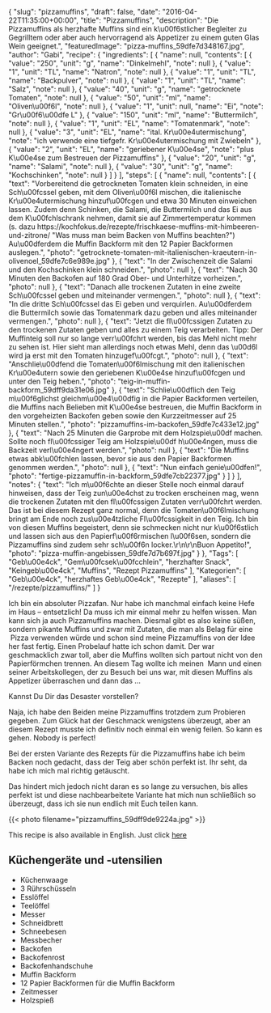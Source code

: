 {
    "slug": "pizzamuffins",
    "draft": false,
    "date": "2016-04-22T11:35:00+00:00",
    "title": "Pizzamuffins",
    "description": "Die Pizzamuffins als herzhafte Muffins sind ein k\u00f6stlicher Begleiter zu Gegrilltem oder aber auch hervorragend als Appetizer zu einem guten Glas Wein geeignet.",
    "featuredImage": "pizza-muffins_59dfe7d348167.jpg",
    "author": "Gabi",
    "recipe": {
        "ingredients": [
            {
                "name": null,
                "contents": [
                    {
                        "value": "250",
                        "unit": "g",
                        "name": "Dinkelmehl",
                        "note": null
                    },
                    {
                        "value": "1",
                        "unit": "TL",
                        "name": "Natron",
                        "note": null
                    },
                    {
                        "value": "1",
                        "unit": "TL",
                        "name": "Backpulver",
                        "note": null
                    },
                    {
                        "value": "1",
                        "unit": "TL",
                        "name": "Salz",
                        "note": null
                    },
                    {
                        "value": "40",
                        "unit": "g",
                        "name": "getrocknete Tomaten",
                        "note": null
                    },
                    {
                        "value": "50",
                        "unit": "ml",
                        "name": "Oliven\u00f6l",
                        "note": null
                    },
                    {
                        "value": "1",
                        "unit": null,
                        "name": "Ei",
                        "note": "Gr\u00f6\u00dfe L"
                    },
                    {
                        "value": "150",
                        "unit": "ml",
                        "name": "Buttermilch",
                        "note": null
                    },
                    {
                        "value": "1",
                        "unit": "EL",
                        "name": "Tomatenmark",
                        "note": null
                    },
                    {
                        "value": "3",
                        "unit": "EL",
                        "name": "ital. Kr\u00e4utermischung",
                        "note": "ich verwende eine tiefgefr. Kr\u00e4utermischung mit Zwiebeln"
                    },
                    {
                        "value": "2",
                        "unit": "EL",
                        "name": "geriebener K\u00e4se",
                        "note": "plus K\u00e4se zum Bestreuen der Pizzamuffins"
                    },
                    {
                        "value": "20",
                        "unit": "g",
                        "name": "Salami",
                        "note": null
                    },
                    {
                        "value": "30",
                        "unit": "g",
                        "name": "Kochschinken",
                        "note": null
                    }
                ]
            }
        ],
        "steps": [
            {
                "name": null,
                "contents": [
                    {
                        "text": "Vorbereitend die getrockneten Tomaten klein schneiden, in eine Sch\u00fcssel geben, mit dem Oliven\u00f6l mischen, die italienische Kr\u00e4utermischung hinzuf\u00fcgen und etwa 30 Minuten einweichen lassen. Zudem denn Schinken, die Salami, die Buttermilch und das Ei aus dem K\u00fchlschrank nehmen, damit sie auf Zimmertemperatur kommen (s. dazu https:\/\/kochfokus.de\/rezepte\/frischkaese-muffins-mit-himbeeren-und-zitrone\/  \"Was muss man beim Backen von Muffins beachten?\") Au\u00dferdem die Muffin Backform mit den 12 Papier Backformen auslegen.",
                        "photo": "getrocknete-tomaten-mit-italienischen-kraeutern-in-olivenoel_59dfe7c6e989e.jpg"
                    },
                    {
                        "text": "In der Zwischenzeit die Salami und den Kochschinken klein schneiden.",
                        "photo": null
                    },
                    {
                        "text": "Nach 30 Minuten den Backofen auf 180 Grad Ober- und Unterhitze vorheizen.",
                        "photo": null
                    },
                    {
                        "text": "Danach alle trockenen Zutaten in eine zweite Sch\u00fcssel geben und miteinander vermengen.",
                        "photo": null
                    },
                    {
                        "text": "In die dritte Sch\u00fcssel das Ei geben und verquirlen. Au\u00dferdem die Buttermilch sowie das Tomatenmark dazu geben und alles miteinander vermengen.",
                        "photo": null
                    },
                    {
                        "text": "Jetzt die fl\u00fcssigen Zutaten zu den trockenen Zutaten geben und alles zu einem Teig verarbeiten. Tipp: Der Muffinteig soll nur so lange verr\u00fchrt werden, bis das Mehl nicht mehr zu sehen ist. Hier sieht man allerdings noch etwas Mehl, denn das \u00d6l wird ja erst mit den Tomaten hinzugef\u00fcgt.",
                        "photo": null
                    },
                    {
                        "text": "Anschlie\u00dfend die Tomaten\u00f6lmischung mit den italienischen Kr\u00e4utern sowie den geriebenen K\u00e4se hinzuf\u00fcgen und unter den Teig heben.",
                        "photo": "teig-in-muffin-backform_59dff9da31e06.jpg"
                    },
                    {
                        "text": "Schlie\u00dflich den Teig m\u00f6glichst gleichm\u00e4\u00dfig in die Papier Backformen verteilen, die Muffins nach Belieben mit K\u00e4se bestreuen, die Muffin Backform in den vorgeheizten Backofen geben sowie den Kurzzeitmesser auf 25 Minuten stellen.",
                        "photo": "pizzamuffins-im-backofen_59dfe7c433e12.jpg"
                    },
                    {
                        "text": "Nach 25 Minuten die Garprobe mit dem Holzspie\u00df machen. Sollte noch fl\u00fcssiger Teig am Holzspie\u00df h\u00e4ngen, muss die Backzeit verl\u00e4ngert werden.",
                        "photo": null
                    },
                    {
                        "text": "Die Muffins etwas abk\u00fchlen lassen, bevor sie aus den Papier Backformen genommen werden.",
                        "photo": null
                    },
                    {
                        "text": "Nun einfach genie\u00dfen!",
                        "photo": "fertige-pizzamuffin-in-backform_59dfe7cb22377.jpg"
                    }
                ]
            }
        ],
        "notes": {
            "text": "Ich m\u00f6chte an dieser Stelle noch einmal darauf hinweisen, dass der Teig zun\u00e4chst zu trocken erscheinen mag, wenn die trockenen Zutaten mit den fl\u00fcssigen Zutaten verr\u00fchrt werden. Das ist bei diesem Rezept ganz normal, denn die Tomaten\u00f6lmischung bringt am Ende noch zus\u00e4tzliche Fl\u00fcssigkeit in den Teig. Ich bin von diesen Muffins begeistert, denn sie schmecken nicht nur k\u00f6stlich und lassen sich aus den Papierf\u00f6rmischen l\u00f6sen, sondern die Pizzamuffins sind zudem sehr sch\u00f6n locker.\r\n\r\nBuon Appetito!",
            "photo": "pizza-muffin-angebissen_59dfe7d7b697f.jpg"
        }
    },
    "Tags": [
        "Geb\u00e4ck",
        "Gem\u00fcsek\u00fcchlein",
        "herzhafter Snack",
        "Keingeb\u00e4ck",
        "Muffins",
        "Rezept Pizzamuffins"
    ],
    "Kategorien": [
        "Geb\u00e4ck",
        "herzhaftes Geb\u00e4ck",
        "Rezepte"
    ],
    "aliases": [
        "\/rezepte\/pizzamuffins\/"
    ]
}

Ich bin ein absoluter Pizzafan. Nur habe ich manchmal einfach keine Hefe im Haus &#8211; entsetzlich! Da muss ich mir einmal mehr zu helfen wissen. Man kann sich ja auch Pizzamuffins machen. Diesmal gibt es also keine süßen, sondern pikante Muffins und zwar mit Zutaten, die man als Belag für eine  Pizza verwenden würde und schon sind meine Pizzamuffins von der Idee her fast fertig. Einen Probelauf hatte ich schon damit. Der war geschmacklich zwar toll, aber die Muffins wollten sich partout nicht von den Papierförmchen trennen. An diesem Tag wollte ich meinen  Mann und einen seiner Arbeitskollegen, der zu Besuch bei uns war, mit diesen Muffins als Appetizer überraschen und dann das &#8230;

Kannst Du Dir das Desaster vorstellen?

Naja, ich habe den Beiden meine Pizzamuffins trotzdem zum Probieren gegeben. Zum Glück hat der Geschmack wenigstens überzeugt, aber an diesem Rezept musste ich definitiv noch einmal ein wenig feilen. So kann es gehen. Nobody is perfect!

Bei der ersten Variante des Rezepts für die Pizzamuffins habe ich beim Backen noch gedacht, dass der Teig aber schön perfekt ist. Ihr seht, da habe ich mich mal richtig getäuscht.

Das hindert mich jedoch nicht daran es so lange zu versuchen, bis alles perfekt ist und diese nachbearbeitete Variante hat mich nun schließlich so überzeugt, dass ich sie nun endlich mit Euch teilen kann.

{{< photo filename="pizzamuffins_59dff9de9224a.jpg" >}}

This recipe is also available in English. Just click [here](https://deliciouslygabi.com/recipe/simply-best-pizza-muffins/ "here")

## Küchengeräte und -utensilien

 * Küchenwaage
 * 3 Rührschüsseln
 * Esslöffel
 * Teelöffel
 * Messer
 * Schneidbrett
 * Schneebesen
 * Messbecher
 * Backofen
 * Backofenrost
 * Backofenhandschuhe
 * Muffin Backform
 * 12 Papier Backformen für die Muffin Backform
 * Zeitmesser
 * Holzspieß